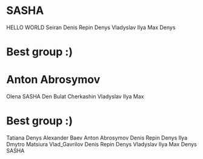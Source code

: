 # SASHA
HELLO WORLD
Seiran
Denis Repin
Denys
Vladyslav
Ilya
Max 
Denys
# Best group :)
# Anton Abrosymov
Olena
SASHA
Den
Bulat Cherkashin
Vladyslav
Ilya
Max 
# Best group :)
Tatiana
Denys
Alexander Baev
Anton Abrosymov
Denis Repin
Denys
Ilya
Dmytro Matsiura
Vlad_Gavrilov
Denis Repin
Denys
Vladyslav
Ilya
Max 
Denys
SASHA

